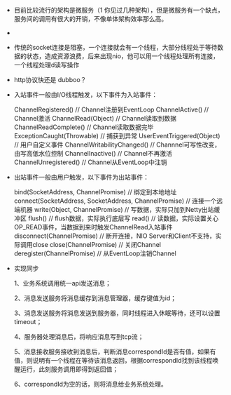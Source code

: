 # 


- 目前比较流行的架构是微服务（1 你见过几种架构），但是微服务有一个缺点，服务间的调用有很大的开销，不像单体架构效率那么高。
- 

- 传统的socket连接是阻塞，一个连接就会有一个线程，大部分线程处于等待数据的状态，造成资源浪费，后来出现nio，他可以用一个线程处理所有连接，一个线程处理d读写操作


- http协议快还是 dubboo？

- 入站事件一般由I/O线程触发，以下事件为入站事件：


    ChannelRegistered() // Channel注册到EventLoop
    ChannelActive()     // Channel激活
    ChannelRead(Object) // Channel读取到数据
    ChannelReadComplete()   // Channel读取数据完毕
    ExceptionCaught(Throwable)  // 捕获到异常
    UserEventTriggered(Object)  // 用户自定义事件
    ChannelWritabilityChanged() // Channnel可写性改变，由写高低水位控制
    ChannelInactive()   // Channel不再激活
    ChannelUnregistered()   // Channel从EventLoop中注销
    

- 出站事件一般由用户触发，以下事件为出站事件：


    bind(SocketAddress, ChannelPromise) // 绑定到本地地址
    connect(SocketAddress, SocketAddress, ChannelPromise)   // 连接一个远端机器
    write(Object, ChannelPromise)   // 写数据，实际只加到Netty出站缓冲区
    flush() // flush数据，实际执行底层写
    read()  // 读数据，实际设置关心OP_READ事件，当数据到来时触发ChannelRead入站事件
    disconnect(ChannelPromise)  // 断开连接，NIO Server和Client不支持，实际调用close
    close(ChannelPromise)   // 关闭Channel
    deregister(ChannelPromise)  // 从EventLoop注销Channel





- 实现同步


    1、业务系统调用统一api发送消息；
    
    2、消息发送服务将消息缓存到消息管理器，缓存键值为id；
    
    3、消息发送服务将消息发送到服务器，同时线程进入休眠等待，还可以设置timeout；
    
    4、服务器处理消息后，将响应消息写到tcp流；
    
    5、消息接收服务接收到消息后，判断消息correspondId是否有值，如果有值，则说明有一个线程在等待该消息返回，根据correspondId找到该线程唤醒运行，此刻服务调用即得到返回值；
    
    6、correspondId为空的话，则将消息给业务系统处理。